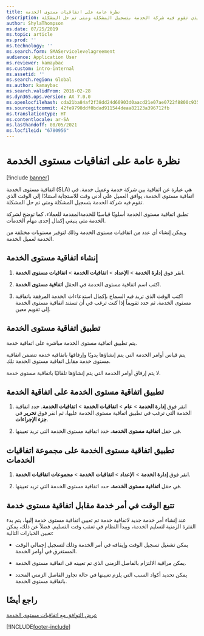 ```yaml
---
title: نظرة عامة على اتفاقيات مستوى الخدمة
description: في اتفاقية مستوى الخدمة، يوافق العميل على أدنى وقت للاستجابة استنادًا إلى الوقت الذي تقوم فيه شركة الخدمة بتسجيل المشكلة ومتى تم حل المشكلة.
author: ShylaThompson
ms.date: 07/25/2019
ms.topic: article
ms.prod: ''
ms.technology: ''
ms.search.form: SMAServicelevelagreement
audience: Application User
ms.reviewer: kamaybac
ms.custom: intro-internal
ms.assetid: ''
ms.search.region: Global
ms.author: kamaybac
ms.search.validFrom: 2016-02-28
ms.dyn365.ops.version: AX 7.0.0
ms.openlocfilehash: cda21ba84af2f38dd24d60903d0aacd21e07ae0722f8800c935aef43a81ee3c0
ms.sourcegitcommit: 42fe9790ddf0bdad911544deaa82123a396712fb
ms.translationtype: HT
ms.contentlocale: ar-SA
ms.lasthandoff: 08/05/2021
ms.locfileid: "6780956"
---
```

# <a name="service-level-agreements-overview"></a>نظرة عامة على اتفاقيات مستوى الخدمة       

[!include [banner](../includes/banner.md)]


اتفاقية مستوى الخدمة (SLA) هي عبارة عن اتفاقية بين شركة خدمة وعميل خدمة. في اتفاقية مستوى الخدمة، يوافق العميل على أدنى وقت للاستجابة استنادًا إلى الوقت الذي تقوم فيه شركة الخدمة بتسجيل المشكلة ومتى تم حل المشكلة.

تطبق اتفاقية مستوى الخدمة أسلوبًا قياسيًا للخدمةالمقدمة للعملاء، كما توضح لشركة الخدمة متى ينبغي إكمال إحدى مهام الخدمات.

ويمكن إنشاء أي عدد من اتفاقيات مستوى الخدمة وذلك لتوفير مستويات مختلفة من الخدمة لعميل الخدمة.

## <a name="create-a-service-level-agreement"></a>إنشاء اتفاقية مستوى الخدمة

1.  انقر فوق **إدارة الخدمة** \> **الإعداد** \> **اتفاقيات الخدمة** \> **اتفاقيات مستوى الخدمة**.

2.  اكتب اسم اتفاقية مستوى الخدمة في الحقل **اتفاقية مستوى الخدمة**.

3.  اكتب الوقت الذي تريد فيه السماح بإكمال استدعاءات الخدمة المرفقة باتفاقية مستوى الخدمة. ثم حدد تقويماً إذا كنت ترغب في أن تستند اتفاقية مستوى الخدمة إلى تقويم معين.

## <a name="apply-a-service-level-agreement"></a>تطبيق اتفاقية مستوى الخدمة

يتم تطبيق اتفاقية مستوى الخدمة مباشرة على اتفاقية خدمة.

يتم قياس أوامر الخدمة التي يتم إنشاؤها يدويًا وإرفاقها باتفاقية خدمة تتضمن اتفاقية مستوى خدمة مقابل اتفاقية مستوى الخدمة تلك.

لا يتم إرفاق أوامر الخدمة التي يتم إنشاؤها تلقائيًا باتفاقية مستوى خدمة.

## <a name="apply-the-service-level-agreement-to-the-service-agreement"></a>تطبيق اتفاقية مستوى الخدمة على اتفاقية الخدمة

1.  انقر فوق **إدارة الخدمة** \> **عام** \> **اتفاقيات الخدمة‬** \> **اتفاقيات الخدمة‬**. حدد اتفاقية الخدمة التي ترغب في تطبيق اتفاقية مستوى الخدمة عليها، ثم انقر فوق **تحرير** في **جزء الإجراءات**.

2.  في حقل **اتفاقية مستوى الخدمة**، حدد اتفاقية مستوى الخدمة التي تريد تعيينها.

## <a name="apply-the-service-level-agreement-to-the-service-agreement-group"></a>تطبيق اتفاقية مستوى الخدمة على ‏‏مجموعة اتفاقيات الخدمات

1.  انقر فوق **إدارة الخدمة** \> **الإعداد** \> **اتفاقيات الخدمة** \> **مجموعات اتفاقيات الخدمة**.

2.  في حقل **اتفاقية مستوى الخدمة**، حدد اتفاقية مستوى الخدمة التي تريد تعيينها.

## <a name="track-time-on-a-service-order-against-an-sla"></a>تتبع الوقت في أمر خدمة مقابل اتفاقية مستوى خدمة

عند إنشاء أمر خدمة جديد لاتفاقية خدمة تم تعيين اتفاقية مستوى خدمة إليها، يتم بدء الفترة الزمنية لتسليم الخدمة، ويبدأ النظام في تعقب وقت التسليم. فضلاً عن ذلك، يمكن تعيين الخيارات التالية:

  - يمكن تشغيل تسجيل الوقت وإيقافه في أمر الخدمة وذلك لتسجيل إجمالي الوقت المستغرق في أوامر الخدمة.

  - يمكن مراقبة الالتزام بالفاصل الزمني الذي تم تعيينه في اتفاقية مستوى الخدمة.

  - يمكن تحديد أكواد السبب التي يلزم تعيينها في حالة تجاوز الفاصل الزمني المحدد باتفاقية مستوى الخدمة.

## <a name="see-also"></a>راجع أيضًا

[عرض التوافق مع اتفاقيات مستوى الخدمة](view-compliance-with-service-level-agreements.md)

  




[!INCLUDE[footer-include](../../includes/footer-banner.md)]